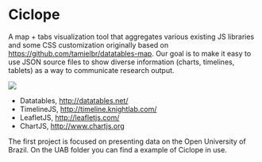 # Ciclope
A map + tabs visualization tool that aggregates various existing JS libraries and some CSS customization originally based on https://github.com/tamielbr/datatables-map. Our goal is to make it easy to use JSON source files to show diverse information (charts, timelines, tablets) as a way to communicate research output.

<img src="http://imgur.com/sHQKaV3">

* Datatables, http://datatables.net/
* TimelineJS, http://timeline.knightlab.com/
* LeafletJS, http://leafletjs.com/
* ChartJS, http://www.chartjs.org

The first project is focused on presenting data on the Open University of Brazil. On the UAB folder you can find a example of Ciclope in use.
